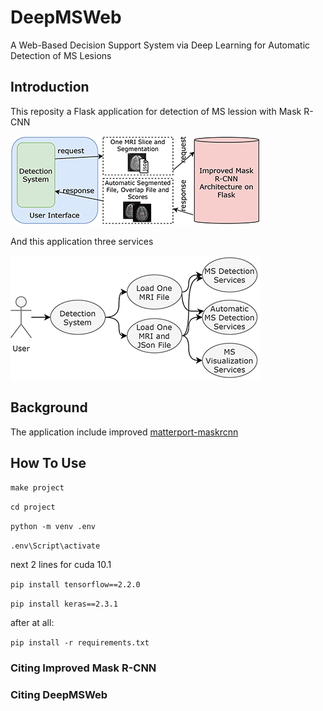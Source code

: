 ---
---

# DeepMSWeb

A Web-Based Decision Support System via Deep Learning for Automatic Detection of MS Lesions

## Introduction

This reposity a Flask application for detection of MS lession with Mask R-CNN 

![block diagram](static/img/githubs/deppmsblokK2_k.png)

And this application three services

![services](static/img/githubs/deppmsuseCaseB_k.png)

## Background
The application include improved [matterport-maskrcnn](https://github.com/matterport/Mask_RCNN)

## How To Use



`make project`

`cd project`

`python -m venv .env`

`.env\Script\activate`

next 2 lines for cuda 10.1

`pip install tensorflow==2.2.0`

`pip install keras==2.3.1  `    

after at all:

`pip install -r requirements.txt`


### Citing Improved Mask R-CNN


### Citing DeepMSWeb

